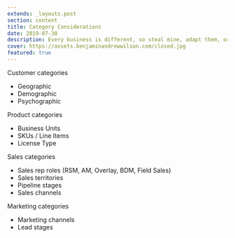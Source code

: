 ```yaml
---
extends: _layouts.post
section: content
title: Category Considerations
date: 2019-07-30
description: Every business is different, so steal mine, adapt them, or create your own, but these are the categories you must get alignment on.
cover: https://assets.benjaminandrewwilson.com/closed.jpg
featured: true
---
```


Customer categories

- Geographic
- Demographic
- Psychographic

Product categories

- Business Units
- SKUs / Line Items
- License Type

Sales categories

- Sales rep roles (RSM, AM, Overlay, BDM, Field Sales)
- Sales territories
- Pipeline stages
- Sales channels

Marketing categories

- Marketing channels
- Lead stages

<test></test>